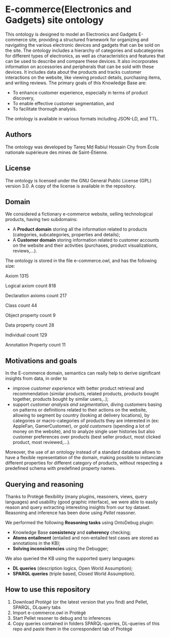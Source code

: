 # E-commerce(Electronics and Gadgets) site ontology


This ontology is designed to model an Electronics and Gadgets E-commerce site, providing a structured framework for organizing and navigating the various electronic devices and gadgets that can be sold on the site. The ontology includes a hierarchy of categories and subcategories for different types of electronics, as well as characteristics and features that can be used to describe and compare these devices. It also incorporates information on accessories and peripherals that can be sold with these devices. It includes data about the products and tracks customer interactions on the website, like viewing product details, purchasing items, and writing reviews. The primary goals of this Knowledge Base are: 

- To enhance customer experience, especially in terms of product discovery, 
- To enable effective customer segmentation, and 
- To facilitate thorough analysis.

The ontology is available in various formats including JSON-LD, and TTL.


## Authors
The ontology was developed by Tareq Md Rabiul Hossain Chy from École nationale supérieure des mines de Saint-Étienne.


## License
The ontology is licensed under the GNU General Public License (GPL) version 3.0. A copy of the license is available in the repository.

## Domain
We considered a fictionary e-commerce website, selling technological products, having two subdomains:
- A **Product domain** storing all the information related to products (categories, subcategories, properties and details);
- A **Customer domain** storing information related to customer accounts on the website and their activities (purchases, product visualizations, reviews,...).

The ontology is stored in the file e-commerce.owl, and has the following size:

Axiom	1315	

Logical axiom count	818	

Declaration axioms count	217	

Class count	44	

Object property count	9	

Data property count	28	

Individual count	129	

Annotation Property count	11

## Motivations and goals
In the E-commerce domain, semantics can really help to derive significant insights from data, in order to
- improve *customer experience* with better product retrieval and recommendation (similar products, related products, products bought together, products bought by similar users,..);
- support *customer analysis and segmentation*, diving customers basing on patterns or definitions related to their actions on the website, allowing to segment by country (looking at delivery locations), by categories or macro-categories of products they are interested in (ex: AppleFan, GamerCustomer), or *gold customers* (spending a lot of money on the website), and to analyze single user histories but also customer preferences over products (best seller product, most clicked product, most reviewed,...).

Moreover, the use of an ontology instead of a standard database allows to have a flexible representation of the domain, making possible to instanciate different properties for different category of products, without respecting a predefined schema with predefined property names.

## Querying and reasoning
Thanks to Protègè flexibility (many plugins, reasoners, views, query languages) and usability (good graphic interface), we were able to easily reason and query extracting interesting insights from our toy dataset.
Reasoning and inference has been done using *Pellet* reasoner.

We performed the following **Reasoning tasks** using OntoDebug plugin:
- Knowledge Base **consistency** and **coherency** checking;
- **Atoms entailment** (entailed and non-entailed test cases are stored as annotations in the KB);
- **Solving inconsistencies** using the Debugger;

We also queried the KB using the supported query languages:
- **DL queries** (description logics, Open World Assumption);
- **SPARQL queries** (triple based, Closed World Assumption).


## How to use this repository
1. Download *Protègè* (or the latest version that you find) and Pellet, SPARQL, DLquery tabs
2. Import e-commerce.owl in Protègè 
3. Start Pellet resoner to debug and to inferences
4. Copy queries contained in folders SPARQL-queries, DL-queries of this repo and paste them in the correspondent tab of Protègè

